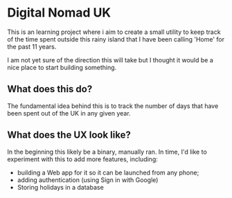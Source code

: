 # Digital Nomad UK

This is an learning project where i aim to create a small utility to keep track of the time spent outside this rainy island that I have been calling 'Home' for the past 11 years.

I am not yet sure of the direction this will take but I thought it would be a nice place to start building something.

## What does this do? 
The fundamental idea behind this is to track the number of days that have been spent out of the UK in any given year.

## What does the UX look like?
In the beginning this likely be a binary, manually ran. In time, I'd like to experiment with this to add more features, including:
- building a Web app for it so it can be launched from any phone;
- adding authentication (using Sign in with Google)
- Storing holidays in a database  

